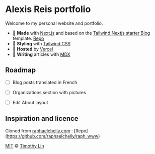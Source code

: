 # Alexis Reis portfolio

Welcome to my personal website and portfolio. 

- 🤖 **Made** with [Next.js](https://nextjs.org/) and based on the [Tailwind Nextjs starter Blog](https://github.com/timlrx/tailwind-nextjs-starter-blog) template. [Repo](https://github.com/timlrx/tailwind-nextjs-starter-blog)
- 🎨 **Styling** with [Tailwind CSS](https://tailwindcss.com)
- 💾 **Hosted** by [Vercel](https://vercel.com)
- 📝 **Writing** articles with [MDX](https://mdxjs.com/)


## Roadmap

- [ ] Blog posts translated in French 
- [ ] Organizations section with pictures
- [ ] Edit About layout


## Inspiration and licence

Cloned from [raphaelchelly.com](https://raphaelchelly.com) : [Repo]
(https://github.com/raphaelchelly/raph_www)  

[MIT](https://github.com/timlrx/tailwind-nextjs-starter-blog/blob/master/LICENSE) © [Timothy Lin](https://www.timrlx.com)
